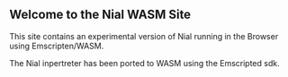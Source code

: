 ## Welcome to the Nial WASM Site

This site contains an experimental version of Nial running in the Browser using Emscripten/WASM.

The Nial inpertreter has been ported to WASM using the Emscripted sdk.


